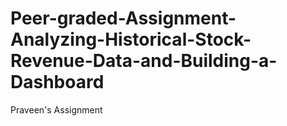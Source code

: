 # Peer-graded-Assignment-Analyzing-Historical-Stock-Revenue-Data-and-Building-a-Dashboard
Praveen's Assignment
